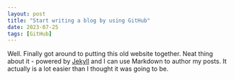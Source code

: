 ```yaml
---
layout: post
title: "Start writing a blog by using GitHub"
date: 2023-07-25
tags: [GitHub]
---
```


Well. Finally got around to putting this old website together. Neat thing about it - powered by [Jekyll](http://jekyllrb.com) and I can use Markdown to author my posts. It actually is a lot easier than I thought it was going to be.

